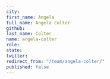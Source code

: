 ```yaml
---
city: 
first_name: Angela
full_name: Angela Colter
github: 
last_name: Colter
name: angela-colter
role: 
state: 
twitter: 
redirect_from: "/team/angela-colter/"
published: false
---
```



